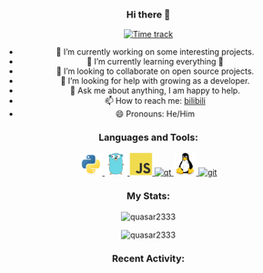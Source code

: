<div align="center">

### Hi there 👋

[![Time track](https://wakatime.com/badge/user/141f2333-659e-4a4a-a9a3-481335b3e232.svg)](https://wakatime.com/@141f2333-659e-4a4a-a9a3-481335b3e232)

- 🔭 I’m currently working on some interesting projects.
- 🌱 I’m currently learning everything 🤣
- 👯 I’m looking to collaborate on open source projects.
- 🤔 I’m looking for help with growing as a developer.
- 💬 Ask me about anything, I am happy to help.
- 📫 How to reach me: [bilibili](https://space.bilibili.com/35928678)
- 😄 Pronouns: He/Him

</div>

<h3 align="center">Languages and Tools:</h3>
<p align="center"> 
  <a href="https://www.python.org" target="_blank"> <img src="https://raw.githubusercontent.com/devicons/devicon/master/icons/python/python-original.svg" alt="python" width="40" height="40"/> </a> 
  <a href="https://go.dev/" target="_blank"> <img src="https://raw.githubusercontent.com/devicons/devicon/master/icons/go/go-original.svg" alt="go" width="40" height="40"/> </a> 
  <a href="https://developer.mozilla.org/en-US/docs/Web/JavaScript" target="_blank"> <img src="https://raw.githubusercontent.com/devicons/devicon/master/icons/javascript/javascript-original.svg" alt="javascript" width="40" height="40"/> </a> 
  <a href="https://www.qt.io/" target="_blank"> <img src="https://upload.wikimedia.org/wikipedia/commons/0/0b/Qt_logo_2016.svg" alt="qt" width="40" height="40"/> </a>
  <a href="https://www.linux.org/" target="_blank"> <img src="https://raw.githubusercontent.com/devicons/devicon/master/icons/linux/linux-original.svg" alt="linux" width="40" height="40"/> </a>
  <a href="https://git-scm.com/" target="_blank"> <img src="https://www.vectorlogo.zone/logos/git-scm/git-scm-icon.svg" alt="git" width="40" height="40"/> </a>
</p>

<h3 align="center">My Stats:</h3>
<p align="center">
<img align="center" src="https://github-readme-stats.vercel.app/api?username=quasar2333&show_icons=true&locale=en&theme=radical" alt="quasar2333" />
</p>
<p align="center">
<img align="center" src="https://github-readme-stats.vercel.app/api/top-langs?username=quasar2333&show_icons=true&locale=en&layout=compact&theme=radical" alt="quasar2333" />
</p>

<h3 align="center">Recent Activity:</h3>

<!--START_SECTION:activity-->
<!--END_SECTION:activity-->
